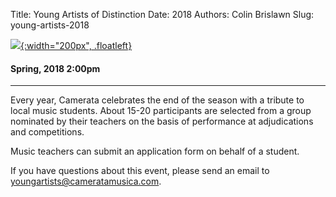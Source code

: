 Title: Young Artists of Distinction
Date: 2018
Authors: Colin Brislawn
Slug: young-artists-2018


[![ ]({filename}/images/2017-2018/YoungArtists400.jpg){:width="200px", .floatleft}]({filename}./YoungArtists2018.md)

#### Spring, 2018 2:00pm

---

Every year, Camerata celebrates the end of the season with a tribute to local music students.  About 15-20 participants are selected from a group nominated by their teachers on the basis of performance at adjudications and competitions.

Music teachers can submit an application form on behalf of a student.

If you have questions about this event, please send an email to [youngartists@cameratamusica.com](mailto:youngartists@cameratamusica.com).
